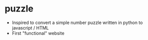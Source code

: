 # puzzle
- Inspired to convert a simple number puzzle written in python to javascript / HTML
- First "functional" website
